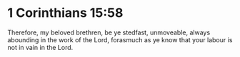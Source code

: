 # 1 Corinthians 15:58

Therefore, my beloved brethren, be ye stedfast, unmoveable, always abounding in the work of the Lord, forasmuch as ye know that your labour is not in vain in the Lord.